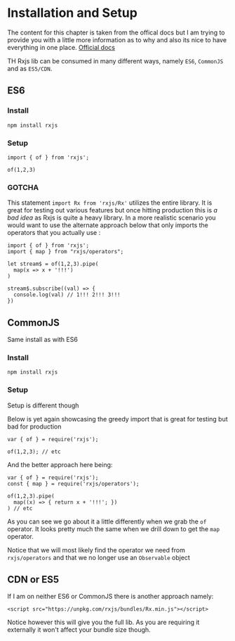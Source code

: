 # Installation and Setup

The content for this chapter is taken from the offical docs but I am trying to provide you with a little more information as to why and also its nice to have everything in one place. [Official docs](https://github.com/ReactiveX/rxjs)

TH Rxjs lib can be consumed in many different ways, namely `ES6`, `CommonJS` and as `ES5/CDN`.

## ES6

### Install

```
npm install rxjs
```

### Setup

```
import { of } from 'rxjs';

of(1,2,3)
```

### GOTCHA

This statement `import Rx from 'rxjs/Rx'` utilizes the entire library. It is great for testing out various features but once hitting production this is *a bad idea* as Rxjs is quite a heavy library. In a more realistic scenario you would want to use the alternate approach below that only imports the operators that you actually use :

```
import { of } from 'rxjs';
import { map } from "rxjs/operators";

let stream$ = of(1,2,3).pipe(
  map(x => x + '!!!')
) 

stream$.subscribe((val) => {
  console.log(val) // 1!!! 2!!! 3!!!
})
```

## CommonJS

Same install as with ES6

### Install

```
npm install rxjs
```

### Setup

Setup is different though

Below is yet again showcasing the greedy import that is great for testing but bad for production

```
var { of } = require('rxjs');

of(1,2,3); // etc
```

And the better approach here being:

```
var { of } = require('rxjs');
const { map } = require('rxjs/operators');

of(1,2,3).pipe(
  map((x) => { return x + '!!!'; })
) // etc
```

As you can see we go about it a little differently when we grab the `of` operator. It looks pretty much the same when we drill down to get the `map` operator. 

Notice that we will most likely find the operator we need from `rxjs/operators` and that we no longer use an `Observable` object

## CDN or ES5

If I am on neither ES6 or CommonJS there is another approach namely:

```
<script src="https://unpkg.com/rxjs/bundles/Rx.min.js"></script>
```

Notice however this will give you the full lib. As you are requiring it externally it won't affect your bundle size though.

